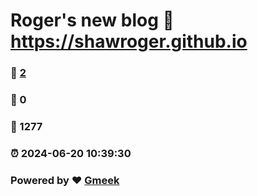 # Roger's new blog :link: https://shawroger.github.io 
### :page_facing_up: [2](https://shawroger.github.io/tag.html) 
### :speech_balloon: 0 
### :hibiscus: 1277 
### :alarm_clock: 2024-06-20 10:39:30 
### Powered by :heart: [Gmeek](https://github.com/Meekdai/Gmeek)
